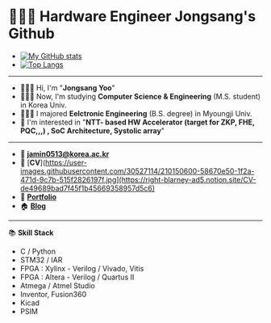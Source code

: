 # 👷🏻‍♂️ Hardware Engineer Jongsang's Github
* [![My GitHub stats](https://github-readme-stats.vercel.app/api?username=js4ngu)](https://github.com/js4ngu/github-readme-stats)
* [![Top Langs](https://github-readme-stats.vercel.app/api/top-langs/?username=js4ngu&layout=compact&langs_count=8)](https://github.com/anuraghazra/github-readme-stats)
---
* 🙋🏻‍♂️ Hi, I'm "**Jongsang Yoo**"
* 👨🏻‍🎓 Now, I'm studying **Computer Science & Engineering** (M.S. student) in Korea Univ.
* 👨🏻‍🎓 I majored **Eelctronic Engineering** (B.S. degree) in Myoungji Univ.
* 🔬 I'm interested in "**NTT- based HW Accelerator (target for ZKP, FHE, PQC,,,) , SoC Architecture, Systolic array**"
---
* 📨 **jamin0513@korea.ac.kr**
* 📄 [**CV**](https://user-images.githubusercontent.com/30527114/210150600-58670e50-1f2a-471d-9c7b-515f2826197f.jpg](https://right-blarney-ad5.notion.site/CV-de49689bad7f45f1b45669358957d5c6)
* 📄 [**Portfolio**](https://right-blarney-ad5.notion.site/ABOUT-JONG-SANG-1bccf54efce348f1a788425029a6b408)
* 🏠 [**Blog**](https://blog.naver.com/ben0513)
---
📚 **Skill Stack**
* C / Python
* STM32 / IAR
* FPGA : Xylinx - Verilog / Vivado, Vitis
* FPGA : Altera - Verilog / Quartus II
* Atmega / Atmel Studio
* Inventor, Fusion360
* Kicad
* PSIM
